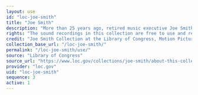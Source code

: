```yaml
---
layout: use
id: "loc-joe-smith"
title: "Joe Smith"
description: "More than 25 years ago, retired music executive Joe Smith accomplished a Herculean feat—he got more than 200 celebrated singers, musicians and industry icons to talk about their lives, music, experiences and contemporaries. In 2012 Smith donated this treasure trove of unedited sound recordings to the nation's library."
rights: "The sound recordings in this collection are free to use and reuse with proper attribution to the copyright owner, Joe Smith."
credit: "Joe Smith Collection at the Library of Congress, Motion Picture, Broadcasting and Recorded Sound Division."
collection_base_url: "/loc-joe-smith/"
permalink: "/loc-joe-smith/use/"
source: "Library of Congress"
source_url: "https://www.loc.gov/collections/joe-smith/about-this-collection/"
provider: "loc.gov"
uid: "loc-joe-smith"
sequence: 3
active: 1
---
```


